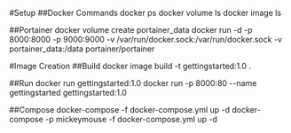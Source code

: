 #Setup
##Docker Commands
docker ps
docker volume ls
docker image ls

##Portainer
docker volume create portainer_data
docker run -d -p 8000:8000 -p 9000:9000 -v /var/run/docker.sock:/var/run/docker.sock -v portainer_data:/data portainer/portainer

#Image Creation
##Build
docker image build -t gettingstarted:1.0 .

##Run
docker run gettingstarted:1.0 
docker run -p 8000:80 --name gettingstarted gettingstarted:1.0

##Compose
docker-compose -f docker-compose.yml up -d
docker-compose -p mickeymouse -f docker-compose.yml up -d
